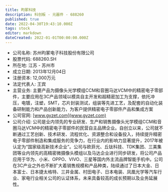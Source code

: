 ```yaml
---
title: 昀冢科技
description: 科创板 - 元器件 - 688260
published: true
date: 2022-04-30T19:43:10.000Z
tags: stock
editor: markdown
dateCreated: 2022-01-01T00:00:00.000Z
---
```


- 公司名称: 苏州昀冢电子科技股份有限公司
- 股票代码: 688260.SH
- 所在地: 江苏 - 苏州市
- 成立日期: 2013年12月04日
- 注册资本: 12,000万元
- 法定代表人: 王宾
- 主营业务: 主要产品为摄像头光学模组CCM和音圈马达VCM中的精密电子零部件，主要应用在3C产品领域以模具自主开发和超精密加工为支撑，依托冲压，电镀，注塑，SMT，芯片封装测试，组装等先进工艺，及配套的自动化装备研制能力和产品创新能力，为客户提供精密电子零部件产品和集成方案
- 公司官网: [www.gyzet.com](www.gyzet.com)
- 公司介绍: 公司是业内领先的专业研发、生产和销售摄像头光学模组CCM和音圈马达VCM中的精密电子零部件的民营自主品牌企业。自创立以来，公司就不断通过工艺创新、技术研发、流程优化、资源整合和设备投入，持续提升精密电子零部件制造和集成服务的竞争力，在行业内的影响力显著提升，2017年被认定为“国家级高新技术企业”。公司与欧菲光、丘钛科技、TDK集团、三美集团等业内领先的高精密微摄像头模组以及马达企业进行同步研发，将公司产品应用于华为、小米、OPPO、VIVO、三星等国内外主流品牌智能手机中。公司在3C产业之外也不断扩大着销售规模和产品种类，陆续通过了日本大金、日本富士、日本捷太格特、三井金属、村田电子、日本电装、凤凰光学等汽车行业、家电行业相关公司的认证体系，未来具备较高的成长预期以及业务延展性。


